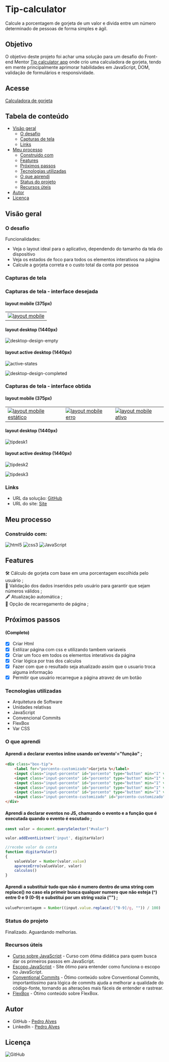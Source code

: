 # Tip-calculator

Calcule a porcentagem de gorjeta de um valor e divida entre um número determinado de pessoas de forma simples e ágil.

## Objetivo

O objetivo deste projeto foi achar uma solução para um desafio do Front-end Mentor <a href="https://www.frontendmentor.io/challenges/tip-calculator-app-ugJNGbJUX">Tip calculator app</a> onde crio uma calculadora de gorjeta, tendo em mente principalmente aprimorar habilidades em JavaScript, DOM, validação de formulários e responsividade.

## Acesse

<a href="https://dancing-cactus-ca52c8.netlify.app">Calculadora de gorjeta</a>

## Tabela de conteúdo 

- [Visão geral](#visão-geral)
  - [O desafio](#o-desafio)
  - [Capturas de tela](#capturas-de-tela)
  - [Links](#links)
- [Meu processo](#meu-processo)
  - [Construido com](#construído-com)
  - [Features](#features)
  - [Próximos passos](#próximos-passos)
  - [Tecnologias utilizadas](#tecnologias-utilizadas)
  - [O que aprendi](#o-que-aprendi)
  - [Status do projeto](#status-do-projeto)
  - [Recursos úteis](#recursos-úteis)
- [Autor](#autor)
- [Licença](#licença)

## Visão geral

### O desafio

Funcionalidades:

- Veja o layout ideal para o aplicativo, dependendo do tamanho da tela do dispositivo
- Veja os estados de foco para todos os elementos interativos na página
- Calcule a gorjeta correta e o custo total da conta por pessoa

### Capturas de tela

### Capturas de tela - interface desejada 

#### layout mobile (375px) <br>

<table>
  <tr>
    <td>
      <!-- coluna 1 -->
      <a href="link_da_imagem1"><img src="https://user-images.githubusercontent.com/115605744/235394307-3fe615ab-d5f4-4af3-8af2-1ac31c495358.jpg" alt="layout mobile"></a>
    </td>
</table>

#### layout desktop (1440px) <br>

![desktop-design-empty](https://user-images.githubusercontent.com/115605744/235394126-b51e5c1e-369e-41af-8b67-cf1be43cd3e8.jpg)

#### layout active desktop (1440px) <br>

![active-states](https://user-images.githubusercontent.com/115605744/235394153-ece65439-2de1-4951-9441-79d2b109c62d.jpg)

![desktop-design-completed](https://user-images.githubusercontent.com/115605744/235394161-fc6a641d-6683-4273-a246-077cc341240a.jpg)

### Capturas de tela - interface obtida 

#### layout mobile (375px) <br>

<table>
  <tr>
    <td>
      <!-- coluna 1 -->
      <a href="link_da_imagem1"><img src="https://user-images.githubusercontent.com/115605744/235395288-c98e3bb1-b9fa-45a3-ac00-ceb86d2c57a9.png" alt="layout mobile estático"></a>
    </td>
    <td>
      <!-- coluna 2 -->
      <a href="link_da_imagem2"><img src="https://user-images.githubusercontent.com/115605744/235395867-92ebb5d3-b0cb-4184-86db-6c31b3fa3d91.png" alt="layout mobile erro"></a>
    </td>
    <td>
      <!-- coluna 3 -->
      <a href="link_da_imagem3"><img src="https://user-images.githubusercontent.com/115605744/235395336-1aed3125-c685-4a82-8b2b-8ae518b50549.png" alt="layout mobile ativo"></a>
    </td>
  </tr>
</table>

#### layout desktop (1440px) <br>

![tipdesk1](https://user-images.githubusercontent.com/115605744/235395464-e293990d-002f-4f56-9af6-97919915f02a.png)

#### layout active desktop (1440px) <br>

![tipdesk2](https://user-images.githubusercontent.com/115605744/235396141-e73253af-c8cb-43b9-814a-4a7d02613e48.png)

![tipdesk3](https://user-images.githubusercontent.com/115605744/235395576-aaf8fb4d-6c24-4a0e-9448-01c3743a2853.png)

### Links

- URL da solução: [GitHub](https://github.com/pedroaaugusto/tip-calculator)
- URL do site: [Site](https://dancing-cactus-ca52c8.netlify.app)

## Meu processo

### Construído com:

![html5](https://img.shields.io/badge/HTML5-E34F26?style=for-the-badge&logo=html5&logoColor=white) ![css3](https://img.shields.io/badge/CSS3-1572B6?style=for-the-badge&logo=css3&logoColor=white) ![JavaScript](https://img.shields.io/badge/JavaScript-323330?style=for-the-badge&logo=javascript&logoColor=F7DF1E)

## Features

:hammer_and_wrench: Cálculo de gorjeta com base em uma porcentagem escolhida pelo usuário ; <br>
:iphone: Validação dos dados inseridos pelo usuário para garantir que sejam números válidos ; <br>
:fountain_pen: Atualização automática ; <br>
:currency_exchange: Opção de recarregamento de página ;

## Próximos passos 
#### (Completo)

- [X] Criar Html
- [X] Estilizar página com css e utilizando tambem variaveis
- [X] Criar um foco em todos os elementos interativos da página
- [X] Criar lógica por tras dos calculos
- [X] Fazer com que o resultado seja atualizado assim que o usuario troca alguma informação
- [X] Permitir que usuário recarregue a página atravez de um botão

### Tecnologias utilizadas

- Arquitetura de Software
- Unidades relativas
- JavaScript
- Convencional Commits
- FlexBox
- Var CSS

### O que aprendi

#### Aprendi a declarar eventos inline usando on'evento'="função" ;
```html
<div class="box-tip">
    <label for="porcento-customizado">Gorjeta %</label>                   
    <input class="input-porcento" id="porcento" type="button" min="1" value="5%"  onclick="clickPorcentagem()">
    <input class="input-porcento" id="porcento" type="button" min="1" value="10%" onclick="clickPorcentagem()">
    <input class="input-porcento" id="porcento" type="button" min="1" value="15%" onclick="clickPorcentagem()">
    <input class="input-porcento" id="porcento" type="button" min="1" value="25%" onclick="clickPorcentagem()">
    <input class="input-porcento" id="porcento" type="button" min="1" value="50%" onclick="clickPorcentagem()">
    <input class="input-porcento-customizado" id="porcento-customizado" type="number" min="1" placeholder="Customizado" oninput="digitarPorcentagem()">
</div>
```

#### Aprendi a declarar eventos no JS, chamando o evento e a função que é executada quando o evento é escutado ;

```js
const valor = document.querySelector("#valor")

valor.addEventListner('input', digitarValor)

//recebe valor da conta 
function digitarValor()
{
    valueValor = Number(valor.value)
    apareceErro(valueValor, valor)
    calculos()
}
```

#### Aprendi a substituir tudo que não é numero dentro de uma string com replace() no caso ela primeir busca qualquer numero que não esteja (^) entre 0 e 9 (0-9) e substitui por um string vazia ("") ;

```js
valuePorcentagem = Number((input.value.replace(/[^0-9]/g, "")) / 100)
```

### Status do projeto

Finalizado. Aguardando melhorias.

### Recursos úteis

- [Curso sobre JavaScript](https://www.cursoemvideo.com/curso/javascript/) - Curso com ótima didática para quem busca dar os primeiros passos em JavaScript.
- [Escopo JavaScript](https://medium.com/weyes/entendendo-o-uso-de-escopo-no-javascript-3669172ca5ba) - Site ótimo para entender como funciona o escopo no JavaScript.
- [Conventional Commits](https://www.conventionalcommits.org/pt-br/v1.0.0/) - Ótimo conteúdo sobre Conventional Commits, importantíssimo para lógica de commits ajuda a melhorar a qualidade do código-fonte, tornando as alterações mais fáceis de entender e rastrear.
- [FlexBox](https://css-tricks.com/snippets/css/a-guide-to-flexbox/) - Ótimo conteúdo sobre FlexBox.

## Autor

- GitHub - [Pedro Alves](https://github.com/pedroaaugusto)
- LinkedIn - [Pedro Alves](https://www.linkedin.com/in/pedroaalves)

## Licença

![GitHub](https://img.shields.io/github/license/pedroaaugusto/age-calculator?style=plastic)
